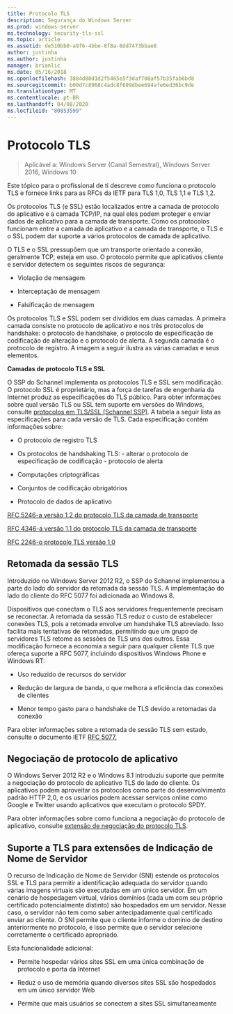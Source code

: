 ```yaml
---
title: Protocolo TLS
description: Segurança do Windows Server
ms.prod: windows-server
ms.technology: security-tls-ssl
ms.topic: article
ms.assetid: de510bb0-a9f6-4bbe-8f8a-8dd7473bbae8
author: justinha
ms.author: justinha
manager: brianlic
ms.date: 05/16/2018
ms.openlocfilehash: 3884d80d1d2f5465e5f3daf708af57b35fab6bd8
ms.sourcegitcommit: b00d7c8968c4adc8f699dbee694afe6ed36bc9de
ms.translationtype: MT
ms.contentlocale: pt-BR
ms.lasthandoff: 04/08/2020
ms.locfileid: "80853599"
---
```

# <a name="transport-layer-security-protocol"></a>Protocolo TLS

>Aplicável a: Windows Server (Canal Semestral), Windows Server 2016, Windows 10

Este tópico para o profissional de ti descreve como funciona o protocolo TLS e fornece links para as RFCs da IETF para TLS 1,0, TLS 1,1 e TLS 1,2.

Os protocolos TLS (e SSL) estão localizados entre a camada de protocolo do aplicativo e a camada TCP/IP, na qual eles podem proteger e enviar dados de aplicativo para a camada de transporte. Como os protocolos funcionam entre a camada de aplicativo e a camada de transporte, o TLS e o SSL podem dar suporte a vários protocolos de camada de aplicativo.

O TLS e o SSL pressupõem que um transporte orientado a conexão, geralmente TCP, esteja em uso. O protocolo permite que aplicativos cliente e servidor detectem os seguintes riscos de segurança:

-   Violação de mensagem

-   Interceptação de mensagem

-   Falsificação de mensagem

Os protocolos TLS e SSL podem ser divididos em duas camadas. A primeira camada consiste no protocolo de aplicativo e nos três protocolos de handshake: o protocolo de handshake, o protocolo de especificação de codificação de alteração e o protocolo de alerta. A segunda camada é o protocolo de registro. A imagem a seguir ilustra as várias camadas e seus elementos.

**Camadas de protocolo TLS e SSL**


O SSP do Schannel implementa os protocolos TLS e SSL sem modificação. O protocolo SSL é proprietário, mas a força de tarefas de engenharia da Internet produz as especificações do TLS público. Para obter informações sobre qual versão TLS ou SSL tem suporte em versões do Windows, consulte [protocolos em TLS/SSL (Schannel SSP)](https://msdn.microsoft.com/library/windows/desktop/mt808159(v=vs.85).aspx). A tabela a seguir lista as especificações para cada versão de TLS. Cada especificação contém informações sobre:

-   O protocolo de registro TLS

-   Os protocolos de handshaking TLS: \- alterar o protocolo de especificação de codificação \- protocolo de alerta

-   Computações criptográficas

-   Conjuntos de codificação obrigatórios

-   Protocolo de dados de aplicativo

[RFC 5246-a versão 1,2 do protocolo TLS da camada de transporte](http://tools.ietf.org/html/rfc5246)

[RFC 4346-a versão 1,1 do protocolo TLS da camada de transporte](http://tools.ietf.org/html/rfc4346)

[RFC 2246-o protocolo TLS versão 1,0](http://tools.ietf.org/html/rfc2246)

## <a name="tls-session-resumption"></a><a name="BKMK_SessionResumption"></a>Retomada da sessão TLS
Introduzido no Windows Server 2012 R2, o SSP do Schannel implementou a parte do lado do servidor da retomada da sessão TLS. A implementação do lado do cliente do RFC 5077 foi adicionada ao Windows 8.

Dispositivos que conectam o TLS aos servidores frequentemente precisam se reconectar. A retomada da sessão TLS reduz o custo de estabelecer conexões TLS, pois a retomada envolve um handshake TLS abreviado. Isso facilita mais tentativas de retomadas, permitindo que um grupo de servidores TLS retome as sessões de TLS uns dos outros. Essa modificação fornece a economia a seguir para qualquer cliente TLS que ofereça suporte a RFC 5077, incluindo dispositivos Windows Phone e Windows RT:

-   Uso reduzido de recursos do servidor

-   Redução de largura de banda, o que melhora a eficiência das conexões de clientes

-   Menor tempo gasto para o handshake de TLS devido a retomadas da conexão

Para obter informações sobre a retomada de sessão TLS sem estado, consulte o documento IETF [RFC 5077.](http://www.ietf.org/rfc/rfc5077)

## <a name="application-protocol-negotiation"></a><a name="BKMK_AppProtocolNego"></a>Negociação de protocolo de aplicativo
 O Windows Server 2012 R2 e o Windows 8.1 introduziu suporte que permite a negociação do protocolo de aplicativo TLS do lado do cliente. Os aplicativos podem aproveitar os protocolos como parte do desenvolvimento padrão HTTP 2,0, e os usuários podem acessar serviços online como Google e Twitter usando aplicativos que executam o protocolo SPDY.

Para obter informações sobre como funciona a negociação do protocolo de aplicativo, consulte [extensão de negociação do protocolo TLS](http://tools.ietf.org/search/draft-ietf-tls-applayerprotoneg-05).

## <a name="tls-support-for-server-name-indication-extensions"></a><a name="BKMK_SNI"></a>Suporte a TLS para extensões de Indicação de Nome de Servidor
O recurso de Indicação de Nome de Servidor (SNI) estende os protocolos SSL e TLS para permitir a identificação adequada do servidor quando várias imagens virtuais são executadas em um único servidor. Em um cenário de hospedagem virtual, vários domínios (cada um com seu próprio certificado potencialmente distinto) são hospedados em um servidor. Nesse caso, o servidor não tem como saber antecipadamente qual certificado enviar ao cliente. O SNI permite que o cliente informe o domínio de destino anteriormente no protocolo, e isso permite que o servidor selecione corretamente o certificado apropriado.

Esta funcionalidade adicional:

-   Permite hospedar vários sites SSL em uma única combinação de protocolo e porta da Internet

-   Reduz o uso de memória quando diversos sites SSL são hospedados em um único servidor Web

-   Permite que mais usuários se conectem a sites SSL simultaneamente



